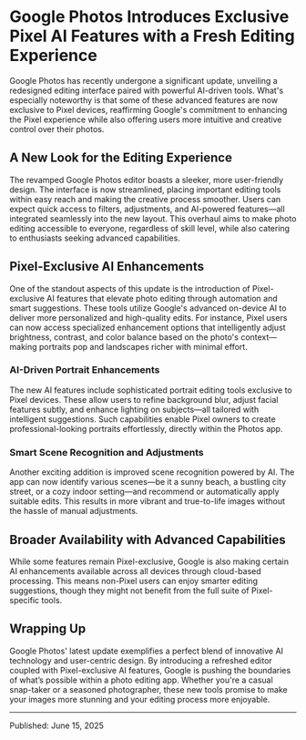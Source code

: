 # Google Photos Introduces Exclusive Pixel AI Features with a Fresh Editing Experience

Google Photos has recently undergone a significant update, unveiling a redesigned editing interface paired with powerful AI-driven tools. What's especially noteworthy is that some of these advanced features are now exclusive to Pixel devices, reaffirming Google's commitment to enhancing the Pixel experience while also offering users more intuitive and creative control over their photos.

## A New Look for the Editing Experience

The revamped Google Photos editor boasts a sleeker, more user-friendly design. The interface is now streamlined, placing important editing tools within easy reach and making the creative process smoother. Users can expect quick access to filters, adjustments, and AI-powered features—all integrated seamlessly into the new layout. This overhaul aims to make photo editing accessible to everyone, regardless of skill level, while also catering to enthusiasts seeking advanced capabilities.

## Pixel-Exclusive AI Enhancements

One of the standout aspects of this update is the introduction of Pixel-exclusive AI features that elevate photo editing through automation and smart suggestions. These tools utilize Google's advanced on-device AI to deliver more personalized and high-quality edits. For instance, Pixel users can now access specialized enhancement options that intelligently adjust brightness, contrast, and color balance based on the photo's context—making portraits pop and landscapes richer with minimal effort.

### AI-Driven Portrait Enhancements

The new AI features include sophisticated portrait editing tools exclusive to Pixel devices. These allow users to refine background blur, adjust facial features subtly, and enhance lighting on subjects—all tailored with intelligent suggestions. Such capabilities enable Pixel owners to create professional-looking portraits effortlessly, directly within the Photos app.

### Smart Scene Recognition and Adjustments

Another exciting addition is improved scene recognition powered by AI. The app can now identify various scenes—be it a sunny beach, a bustling city street, or a cozy indoor setting—and recommend or automatically apply suitable edits. This results in more vibrant and true-to-life images without the hassle of manual adjustments.

## Broader Availability with Advanced Capabilities

While some features remain Pixel-exclusive, Google is also making certain AI enhancements available across all devices through cloud-based processing. This means non-Pixel users can enjoy smarter editing suggestions, though they might not benefit from the full suite of Pixel-specific tools.

## Wrapping Up

Google Photos' latest update exemplifies a perfect blend of innovative AI technology and user-centric design. By introducing a refreshed editor coupled with Pixel-exclusive AI features, Google is pushing the boundaries of what’s possible within a photo editing app. Whether you're a casual snap-taker or a seasoned photographer, these new tools promise to make your images more stunning and your editing process more enjoyable.

---

Published: June 15, 2025
